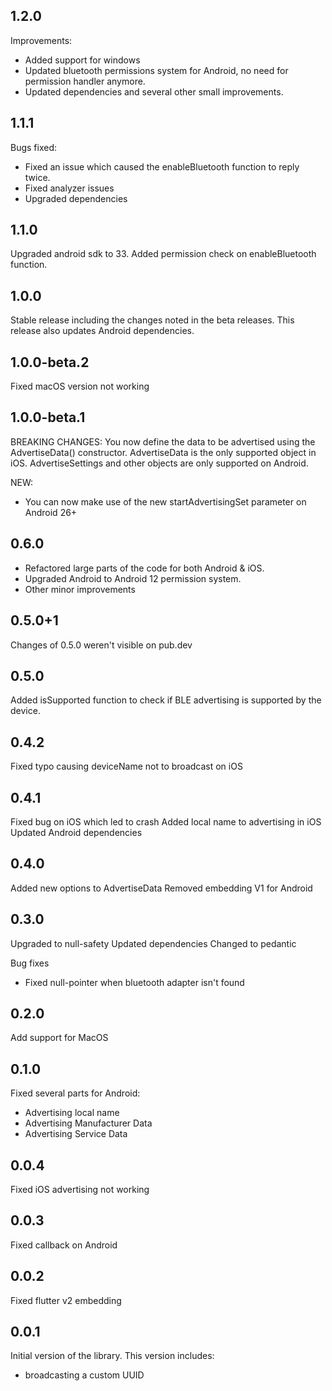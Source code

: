 ## 1.2.0
Improvements:
- Added support for windows
- Updated bluetooth permissions system for Android, no need for permission handler anymore.
- Updated dependencies and several other small improvements.

## 1.1.1
Bugs fixed:
- Fixed an issue which caused the enableBluetooth function to reply twice.
- Fixed analyzer issues
- Upgraded dependencies

## 1.1.0
Upgraded android sdk to 33.
Added permission check on enableBluetooth function. 

## 1.0.0
Stable release including the changes noted in the beta releases.
This release also updates Android dependencies.

## 1.0.0-beta.2
Fixed macOS version not working

## 1.0.0-beta.1
BREAKING CHANGES:
You now define the data to be advertised using the AdvertiseData() constructor.
AdvertiseData is the only supported object in iOS. AdvertiseSettings and other objects are only
supported on Android.

NEW:
* You can now make use of the new startAdvertisingSet parameter on Android 26+

## 0.6.0
* Refactored large parts of the code for both Android & iOS.
* Upgraded Android to Android 12 permission system.
* Other minor improvements

## 0.5.0+1
Changes of 0.5.0 weren't visible on pub.dev

## 0.5.0
Added isSupported function to check if BLE advertising is supported by the device.

## 0.4.2
Fixed typo causing deviceName not to broadcast on iOS

## 0.4.1
Fixed bug on iOS which led to crash
Added local name to advertising in iOS
Updated Android dependencies

## 0.4.0
Added new options to AdvertiseData
Removed embedding V1 for Android

## 0.3.0
Upgraded to null-safety
Updated dependencies
Changed to pedantic

Bug fixes
* Fixed null-pointer when bluetooth adapter isn't found

## 0.2.0
Add support for MacOS

## 0.1.0
Fixed several parts for Android:
* Advertising local name
* Advertising Manufacturer Data
* Advertising Service Data

## 0.0.4
Fixed iOS advertising not working

## 0.0.3
Fixed callback on Android

## 0.0.2
Fixed flutter v2 embedding

## 0.0.1
Initial version of the library. This version includes:
* broadcasting a custom UUID
